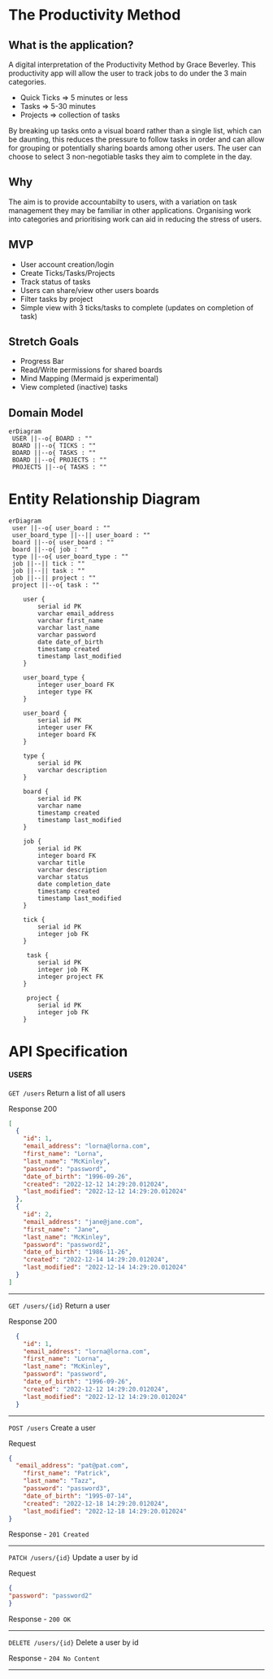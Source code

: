 # The Productivity Method

## What is the application?

A digital interpretation of the Productivity Method by Grace Beverley. This productivity app will allow the user to track jobs to do under the 3 main categories.

- Quick Ticks => 5 minutes or less
- Tasks => 5-30 minutes
- Projects => collection of tasks 

By breaking up tasks onto a visual board rather than a single list, which can be daunting, this reduces the pressure to follow tasks in order and can allow for grouping or potentially sharing boards among other users. The user can choose to select 3 non-negotiable tasks they aim to complete in the day.

## Why

The aim is to provide accountabilty to users, with a variation on task management they may be familiar in other applications. Organising work into categories and prioritising work can aid in reducing the stress of users.

## MVP

- User account creation/login
- Create Ticks/Tasks/Projects
- Track status of tasks
- Users can share/view other users boards
- Filter tasks by project
- Simple view with 3 ticks/tasks to complete (updates on completion of task)

## Stretch Goals

- Progress Bar
- Read/Write permissions for shared boards
- Mind Mapping (Mermaid js experimental)
- View completed (inactive) tasks

## Domain Model

```mermaid
erDiagram
 USER ||--o{ BOARD : ""
 BOARD ||--o{ TICKS : ""
 BOARD ||--o{ TASKS : ""
 BOARD ||--o{ PROJECTS : ""
 PROJECTS ||--o{ TASKS : ""
```

# Entity Relationship Diagram
```mermaid
erDiagram
 user ||--o{ user_board : ""
 user_board_type ||--|| user_board : ""
 board ||--o{ user_board : ""
 board ||--o{ job : ""
 type ||--o{ user_board_type : ""
 job ||--|| tick : ""
 job ||--|| task : ""
 job ||--|| project : ""
 project ||--o{ task : ""

    user {
        serial id PK
        varchar email_address
        varchar first_name
        varchar last_name
        varchar password
        date date_of_birth
        timestamp created
        timestamp last_modified
    }
    
    user_board_type {
        integer user_board FK
        integer type FK
    }
    
    user_board {
        serial id PK
        integer user FK
        integer board FK
    }
    
    type {
        serial id PK
        varchar description 
    }
    
    board {
        serial id PK
        varchar name
        timestamp created
        timestamp last_modified
    }
    
    job {
        serial id PK
        integer board FK
        varchar title
        varchar description
        varchar status
        date completion_date
        timestamp created
        timestamp last_modified
    }
    
    tick {
        serial id PK
        integer job FK
    }
    
     task {
        serial id PK
        integer job FK
        integer project FK
    }
    
     project {
        serial id PK
        integer job FK
    }

```
# API Specification

#### USERS
`GET /users`
Return a list of all users

Response 200
```json
[
  {
    "id": 1,
    "email_address": "lorna@lorna.com",
    "first_name": "Lorna",
    "last_name": "McKinley",
    "password": "password",
    "date_of_birth": "1996-09-26",
    "created": "2022-12-12 14:29:20.012024",
    "last_modified": "2022-12-12 14:29:20.012024"
  },
  {
    "id": 2,
    "email_address": "jane@jane.com",
    "first_name": "Jane",
    "last_name": "McKinley",
    "password": "password2",
    "date_of_birth": "1986-11-26",
    "created": "2022-12-14 14:29:20.012024",
    "last_modified": "2022-12-14 14:29:20.012024"
  }
]
```

---

`GET /users/{id}`
Return a user

Response 200
```json
  {
    "id": 1,
    "email_address": "lorna@lorna.com",
    "first_name": "Lorna",
    "last_name": "McKinley",
    "password": "password",
    "date_of_birth": "1996-09-26",
    "created": "2022-12-12 14:29:20.012024",
    "last_modified": "2022-12-12 14:29:20.012024"
  }
```

---

`POST /users`
Create a user

Request
```json
{
  "email_address": "pat@pat.com",
    "first_name": "Patrick",
    "last_name": "Tazz",
    "password": "password3",
    "date_of_birth": "1995-07-14",
    "created": "2022-12-18 14:29:20.012024",
    "last_modified": "2022-12-18 14:29:20.012024"
}
```
Response - `201 Created`

---

`PATCH /users/{id}`
Update a user by id

Request
```json
{
"password": "password2"
}
```
Response - `200 OK`

---

`DELETE /users/{id}`
Delete a user by id

Response - `204 No Content`

---
